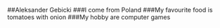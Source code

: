 ##Aleksander Gebicki
###I come from Poland
###My favourite food is tomatoes with onion
###My hobby are computer games
